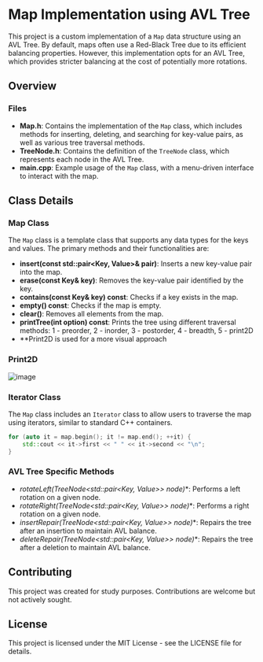 # Map Implementation using AVL Tree

This project is a custom implementation of a `Map` data structure using an AVL Tree. By default, maps often use a Red-Black Tree due to its efficient balancing properties. However, this implementation opts for an AVL Tree, which provides stricter balancing at the cost of potentially more rotations.

## Overview

### Files
- **Map.h**: Contains the implementation of the `Map` class, which includes methods for inserting, deleting, and searching for key-value pairs, as well as various tree traversal methods.
- **TreeNode.h**: Contains the definition of the `TreeNode` class, which represents each node in the AVL Tree.
- **main.cpp**: Example usage of the `Map` class, with a menu-driven interface to interact with the map.

## Class Details

### Map Class
The `Map` class is a template class that supports any data types for the keys and values. The primary methods and their functionalities are:

- **insert(const std::pair<Key, Value>& pair)**: Inserts a new key-value pair into the map.
- **erase(const Key& key)**: Removes the key-value pair identified by the key.
- **contains(const Key& key) const**: Checks if a key exists in the map.
- **empty() const**: Checks if the map is empty.
- **clear()**: Removes all elements from the map.
- **printTree(int option) const**: Prints the tree using different traversal methods: 1 - preorder, 2 - inorder, 3 - postorder, 4 - breadth, 5 - print2D
- **Print2D is used for a more visual approach

### Print2D
![image](https://github.com/AntoEnterpriseAJ/Map-implementation-AVLTree/assets/152036671/52c334f9-68e4-4706-be1e-aabfba5f850f)

### Iterator Class
The `Map` class includes an `Iterator` class to allow users to traverse the map using iterators, similar to standard C++ containers.
```cpp
for (auto it = map.begin(); it != map.end(); ++it) {
    std::cout << it->first << " " << it->second << "\n";
}
```

### AVL Tree Specific Methods
- **rotateLeft(TreeNode<std::pair<Key, Value>>* node)**: Performs a left rotation on a given node.
- **rotateRight(TreeNode<std::pair<Key, Value>>* node)**: Performs a right rotation on a given node.
- **insertRepair(TreeNode<std::pair<Key, Value>>* node)**: Repairs the tree after an insertion to maintain AVL balance.
- **deleteRepair(TreeNode<std::pair<Key, Value>>* node)**: Repairs the tree after a deletion to maintain AVL balance.

## Contributing
This project was created for study purposes. Contributions are welcome but not actively sought.

## License
This project is licensed under the MIT License - see the LICENSE file for details.
